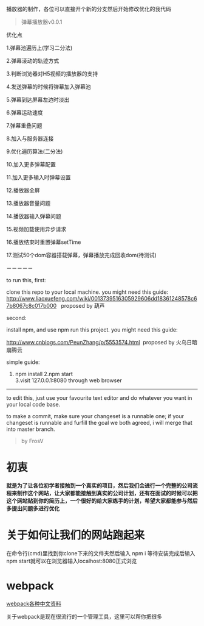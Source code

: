
播放器的制作，各位可以直接开个新的分支然后开始修改优化的我代码


> 弹幕播放器v0.0.1

优化点

1.弹幕池遍历上(学习二分法)

2.弹幕滚动的轨迹方式

3.判断浏览器对H5视频的播放器的支持

4.发送弹幕的时候将弹幕加入弹幕池

5.弹幕到达屏幕左边时淡出

6.弹幕运动速度

7.弹幕重叠问题

8.加入与服务器连接

9.优化遍历算法(二分法)

10.加入更多弹幕配置

11.加入更多输入时弹幕设置

12.播放器全屏

13.播放器音量问题

14.播放器输入弹幕问题

15.视频加载使用异步请求

16.播放结束时重置弹幕setTime

17.测试50个dom容器搭载弹幕，弹幕播放完成回收dom(待测试)

 －－－－－

 to run this, first:

 clone this repo to your local machine. you might need this guide: http://www.liaoxuefeng.com/wiki/0013739516305929606dd18361248578c67b8067c8c017b000   proposed by 葫芦

 second:

 install npm, and use npm run this project. you might need this guide:

 http://www.cnblogs.com/PeunZhang/p/5553574.html  proposed by 火乌日暗崩腾云

 simple guide:

 1. npm install
 2.npm start  
 3.visit 127.0.0.1:8080 through web browser

-------

 to edit this, just use your favourite text editor and do whatever you want in your local code base.


 to make a commit, make sure your changeset is a runnable one; if your changeset is runnable and furfill the goal we both agreed, i will merge that into master branch.


 > by FrosV

 # 初衷

 **就是为了让各位初学者接触到一个真实的项目，然后我们会进行一个完整的公司流程来制作这个网站，让大家都能接触到真实的公司计划，还有在面试的时候可以把这个网站贴到你的简历上，一个很好的给大家练手的计划，希望大家都能参与然后多提出问题多进行优化**

 # 关于如何让我们的网站跑起来

 在命令行(cmd)里找到你clone下来的文件夹然后输入 npm i 等待安装完成后输入 npm start就可以在浏览器输入localhost:8080正式浏览

 # webpack

 [webpack各种中文资料](http://www.cnblogs.com/vajoy/p/4650467.html)

 关于webpack是现在很流行的一个管理工具，这里可以帮你把很多
